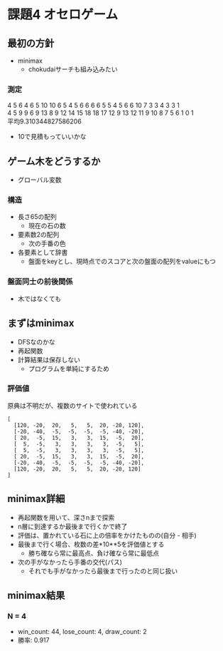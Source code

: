 # 課題4  オセロゲーム

## 最初の方針
- minimax
  - chokudaiサーチも組み込みたい

### 測定
4 5 6 4 6 5 10 10 6 5 4 5 6 6 6 6 5 5 4 5 6 6 10 7 3 3 4 3 3 1<br>
4 5 9 9 6 9 13 8 9 12 14 15 18 18 17 12 9 13 12 11 9 10 8 7 5 6 1 0 1<br>
平均9.310344827586206
- 10で見積もっていいかな

## ゲーム木をどうするか
- グローバル変数
### 構造
- 長さ65の配列
  - 現在の石の数
- 要素数2の配列
  - 次の手番の色
- 各要素として辞書
  - 盤面をkeyとし、現時点でのスコアと次の盤面の配列をvalueにもつ

### 盤面同士の前後関係
- 木ではなくても

## まずはminimax
- DFSなのかな
- 再起関数
- 計算結果は保存しない
  - プログラムを単純にするため

### 評価値
原典は不明だが、複数のサイトで使われている
```
[
  [120, -20,  20,   5,   5,  20, -20, 120],
  [-20, -40,  -5,  -5,  -5,  -5, -40, -20],
  [ 20,  -5,  15,   3,   3,  15,  -5,  20],
  [  5,  -5,   3,   3,   3,   3,  -5,   5],
  [  5,  -5,   3,   3,   3,   3,  -5,   5],
  [ 20,  -5,  15,   3,   3,  15,  -5,  20],
  [-20, -40,  -5,  -5,  -5,  -5, -40, -20],
  [120, -20,  20,   5,   5,  20, -20, 120]
]
```

## minimax詳細
- 再起関数を用いて、深さnまで探索
- n層に到達するか最後まで行くかで終了
- 評価は、置かれている石に上の倍率をかけたものの(自分 - 相手)
- 最後まで行く場合、枚数の差*10**5を評価値とする
  - 勝ち確なら常に最高点、負け確なら常に最低点
- 次の手がなかったら手番の交代(パス)
  - それでも手がなかったら最後まで行ったのと同じ扱い

## minimax結果
### N = 4
- win_count: 44, lose_count: 4, draw_count: 2
- 勝率: 0.917